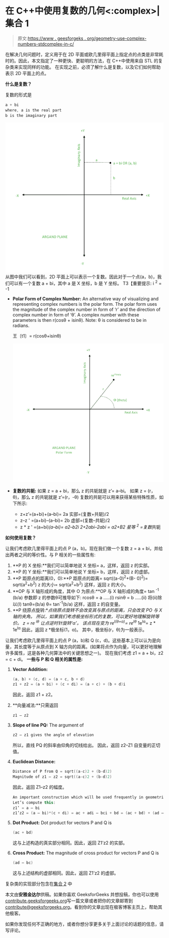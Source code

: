 # 在 C++中使用复数的几何<:complex>|集合 1

> 原文:[https://www . geesforgeks . org/geometry-use-complex-numbers-stdcomplex-in-c/](https://www.geeksforgeeks.org/geometry-using-complex-numbers-stdcomplex-in-c/)

在解决几何问题时，定义用于在 2D 平面或欧几里得平面上指定点的点类是非常耗时的。因此，本文指定了一种更快、更聪明的方法，在 C++中使用来自 STL 的复杂类来实现同样的功能。
在实现之前，必须了解什么是复数，以及它们如何帮助表示 2D 平面上的点。

**什么是复数？**

复数的形式是

```cpp
a + bi
where, a is the real part
b is the imaginary part
```

![A point and Complex Number in Argand Plane](img/6540c3c9b49342b0ff297cb530f3accc.png)
从图中我们可以看到，2D 平面上可以表示一个复数。因此对于一个点(a，b)，我们可以有一个复数 a + bi，其中 a 是 X 坐标，b 是 Y 坐标。
T3【重要提示: i <sup>2</sup> = -1

*   **Polar Form of Complex Number:** An alternative way of visualizing and representing complex numbers is the polar form. The polar form uses the magnitude of the complex number in form of ‘r’ and the direction of complex number in form of ‘θ’.
    A complex number with these parameters is then r(cosθ + isinθ).
    Note: θ is considered to be in radians.

    王〔t1〕= r(cosθ+isinθ)

    ![Polar From of Complex Number](img/b1e1e0db1cc1ad46ff8d31c64ddf1c9c.png)

*   **复数的共轭:**
    如果 z = a + bi，那么 z 的共轭就是 z’= a–bi。
    如果 z = (r，θ)，那么 z 的共轭就是 z’=(r，-θ)
    复数的共轭可以用来获得某些特殊性质，如下所示:
    *   z+z’=(a+bi)+(a–bi)= 2a
        实部=(复数+共轭)/2
    *   z–z ' =(a+bi)–(a–bi)= 2b
        虚部=(复数–共轭)/2
    *   z * z ' =(a+bi)*(a–bi)= a2–b2i 2+2abi–2abi = a2+B2
        星等 <sup>2</sup> =复数*共轭

**如何使用复数？**

让我们考虑欧几里得平面上的点 P (a，b)。现在我们做一个复数 z = a + bi，并给出两者之间的等价性。与 P 相关的一些属性有:

1.  **P 的 X 坐标:**我们可以简单地说 X 坐标= a，这样，返回 z 的实部。
2.  **P 的 Y 坐标:**我们可以简单地说 Y 坐标= b，这样，返回 z 的虚部。
3.  **P 距原点的距离(0，0):**P 距原点的距离= sqrt((a-0)<sup>2</sup>+(B- 0)<sup>2</sup>)= sqrt(a<sup>2</sup>+b<sup>2</sup>)
    z 的大小= sqrt(a<sup>2</sup>+b<sup>2</sup>)
    这样，返回 z 的大小。
4.  **OP 与 X 轴形成的角度，其中 O 为原点:**OP 与 X 轴形成的角度= tan <sup>-1</sup> (b/a)
    参数即 z 的参数θ可推导如下:
    rcosθ = a …..(i)
    rsinθ = b …..(ii)
    将(ii)除以(I)
    tanθ=(b/a)
    θ= tan<sup>-1</sup>(b/a)
    这样，返回 z 的自变量。
5.  **P 绕原点旋转:**点绕原点旋转不会改变其与原点的距离，只会改变 PO 与 X 轴的夹角。
    所以，如果我们考虑极坐标形式的复数，可以更好地理解旋转等价。
    z = re <sup>iθ</sup>
    让点逆时针旋转‘α’。
    该点现在变为 re<sup>I(θ+α)</sup>= re<sup>Iθ</sup>* 1e<sup>Iα</sup>= z * 1e<sup>Iα</sup>
    因此，返回 z *极坐标(1，α)。
    其中，极坐标(r，θ)为一般表示。

让我们考虑欧几里得平面上的点 P (a，b)和 Q (c，d)。这些基本上可以认为是向量，其长度等于从原点到 X 轴方向的距离。(如果将点作为向量，可以更好地理解许多属性，这是各种几何算法中的关键思想之一)。
现在我们考虑 z1 = a + bi，z2 = c + di。
**一些与 P 和 Q 相关的属性是:**

1.  **Vector Addition:**

    ```cpp
    (a, b) + (c, d) = (a + c, b + d)
    z1 + z2 = (a + bi) + (c + di) = (a + c) + (b + d)i
    ```

    因此，返回 z1 + z2。

2.  **向量减法:**只需返回

    ```cpp
    z1 – z2
    ```

3.  **Slope of line PQ:** The argument of

    ```cpp
    z2 – z1 gives the angle of elevation
    ```

    所以，直线 PQ 的斜率由仰角的切线给出。
    因此，返回 z2–Z1 自变量的正切值。

4.  **Euclidean Distance:**

    ```cpp
    Distance of P from Q = sqrt((a-c)2 + (b-d)2)
    Magnitude of z1 – z2 = sqrt((a-c)2 + (b-d)2)
    ```

    因此，返回 Z1–z2 的幅度。

    ```cpp
    An important construction which will be used frequently in geometric problems is z1’z2.
    Let’s compute this:
    z1’ = a – bi
    z1’z2 = (a – bi)*(c + di) = ac + adi – bci + bd = (ac + bd) + (ad – bc)i

    ```

5.  **Dot Product:** Dot product for vectors P and Q is

    ```cpp
    (ac + bd)
    ```

    这与上述构造的真实部分相同。因此，返回 Z1’z2 的实部。

6.  **Cross Product:** The magnitude of cross product for vectors P and Q is

    ```cpp
    (ad – bc)
    ```

    这与上述结构的虚部相同。因此，返回 Z1’z2 的虚部。

复杂类的实现部分包含在[集合 2](https://www.geeksforgeeks.org/geometry-using-complex-numbers-c-set-2/) 中

本文由**安雅金达尔**供稿。如果你喜欢 GeeksforGeeks 并想投稿，你也可以使用[contribute.geeksforgeeks.org](http://www.contribute.geeksforgeeks.org)写一篇文章或者把你的文章邮寄到 contribute@geeksforgeeks.org。看到你的文章出现在极客博客主页上，帮助其他极客。

如果你发现任何不正确的地方，或者你想分享更多关于上面讨论的话题的信息，请写评论。